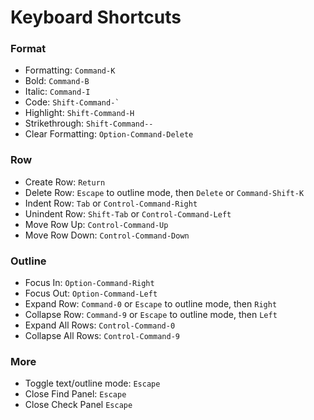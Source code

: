 # Keyboard Shortcuts

### Format

* Formatting: `Command-K`
* Bold: `Command-B`
* Italic: `Command-I`
* Code: `` Shift-Command-` ``
* Highlight: `Shift-Command-H`
* Strikethrough: `Shift-Command--`
* Clear Formatting: `Option-Command-Delete`

### Row

* Create Row: `Return`
* Delete Row: `Escape` to outline mode, then `Delete` or `Command-Shift-K`
* Indent Row: `Tab` or `Control-Command-Right`
* Unindent Row: `Shift-Tab` or `Control-Command-Left`
* Move Row Up: `Control-Command-Up`
* Move Row Down: `Control-Command-Down`

### Outline

* Focus In: `Option-Command-Right`
* Focus Out: `Option-Command-Left`
* Expand Row: `Command-0` or `Escape` to outline mode, then `Right`
* Collapse Row: `Command-9` or `Escape` to outline mode, then `Left`
* Expand All Rows: `Control-Command-0`
* Collapse All Rows: `Control-Command-9`

### More

* Toggle text/outline mode: `Escape`
* Close Find Panel: `Escape`
* Close Check Panel `Escape`
